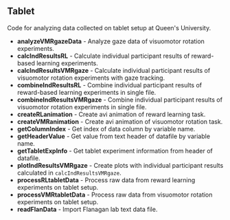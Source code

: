 ## Tablet
Code for analyzing data collected on tablet setup at Queen's University.

* **analyzeVMRgazeData** - Analyze gaze data of visuomotor rotation experiments.
* **calcIndResultsRL** - Calculate individual participant results of reward-based learning experiments.
* **calcIndResultsVMRgaze** - Calculate individual participant results of visuomotor rotation experiments with gaze tracking.
* **combineIndResultsRL** - Combine individual participant results of reward-based learning experiments in single file.
* **combineIndResultsVMRgaze** - Combine individual participant results of visuomotor rotation experiments in single file.
* **createRLanimation** - Create avi animation of reward learning task.
* **createVMRanimation** - Create avi animation of visuomotor rotation task.
* **getColumnIndex** - Get index of data column by variable name.
* **getHeaderValue** - Get value from text header of datafile by variable name.
* **getTabletExpInfo** -  Get tablet experiment information from header of datafile.
* **plotIndResultsVMRgaze** - Create plots with individual participant results calculated in ```calcIndResultsVMRgaze```.
* **processRLtabletData** - Process raw data from reward learning experiments on tablet setup.
* **processVMRtabletData** -  Process raw data from visuomotor rotation experiments on tablet setup.
* **readFlanData** - Import Flanagan lab text data file.

